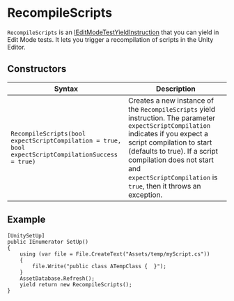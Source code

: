 # RecompileScripts

`RecompileScripts` is an [IEditModeTestYieldInstruction](./reference-custom-yield-instructions.md) that you can yield in
Edit Mode tests. It lets you trigger a recompilation of scripts in the Unity Editor.

## Constructors

| Syntax                                                                                              | Description                                                                                                                                                                                                                                                                                        |
|-----------------------------------------------------------------------------------------------------|----------------------------------------------------------------------------------------------------------------------------------------------------------------------------------------------------------------------------------------------------------------------------------------------------|
| `RecompileScripts(bool expectScriptCompilation = true, bool expectScriptCompilationSuccess = true)` | Creates a new instance of the `RecompileScripts` yield instruction. The parameter `expectScriptCompilation` indicates if you expect a script compilation to start (defaults to true). If a script compilation does not start and `expectScriptCompilation` is `true`, then it throws an exception. |

## Example

``` C@
[UnitySetUp]
public IEnumerator SetUp()
{
    using (var file = File.CreateText("Assets/temp/myScript.cs"))
    {
        file.Write("public class ATempClass {  }");
    }
    AssetDatabase.Refresh();
    yield return new RecompileScripts();
}
```